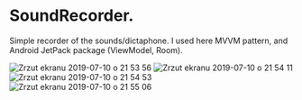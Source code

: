 # SoundRecorder. 
Simple recorder of the sounds/dictaphone. I used here MVVM pattern, and Android JetPack package (ViewModel, Room).

![Zrzut ekranu 2019-07-10 o 21 53 56](https://user-images.githubusercontent.com/32907234/61000551-f806ec00-a35d-11e9-9d4e-6f596a55d3e0.png)
![Zrzut ekranu 2019-07-10 o 21 54 11](https://user-images.githubusercontent.com/32907234/61000554-f9381900-a35d-11e9-9ebf-0ce3f8e5146d.png)
![Zrzut ekranu 2019-07-10 o 21 54 53](https://user-images.githubusercontent.com/32907234/61000558-fa694600-a35d-11e9-9f9d-f07a0e479833.png)
![Zrzut ekranu 2019-07-10 o 21 55 06](https://user-images.githubusercontent.com/32907234/61000562-fb9a7300-a35d-11e9-83b0-f1fee98127ef.png)
